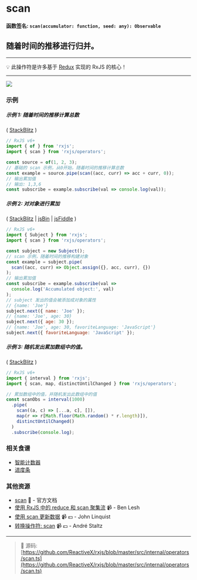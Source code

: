 # scan

#### 函数签名: `scan(accumulator: function, seed: any): Observable`

## 随着时间的推移进行归并。

---

:bulb: 此操作符是许多基于 [Redux](http://redux.js.org) 实现的 RxJS 的核心！

---

<div class="ua-ad"><a href="https://ultimatecourses.com/courses/rxjs"><img src="https://ultimatecourses.com/assets/img/banners/rxjs-banner-desktop.svg"></a></div>

### 示例

##### 示例 1: 随着时间的推移计算总数

(
[StackBlitz](https://stackblitz.com/edit/typescript-ltcl9d?file=index.ts&devtoolsheight=100)
)

```js
// RxJS v6+
import { of } from 'rxjs';
import { scan } from 'rxjs/operators';

const source = of(1, 2, 3);
// 基础的 scan 示例，从0开始，随着时间的推移计算总数
const example = source.pipe(scan((acc, curr) => acc + curr, 0));
// 输出累加值
// 输出: 1,3,6
const subscribe = example.subscribe(val => console.log(val));
```

##### 示例 2: 对对象进行累加

(
[StackBlitz](https://stackblitz.com/edit/typescript-vu63kz?file=index.ts&devtoolsheight=100)
| [jsBin](http://jsbin.com/fusunoguqu/1/edit?js,console) |
[jsFiddle](https://jsfiddle.net/btroncone/36rbu38b/) )

```js
// RxJS v6+
import { Subject } from 'rxjs';
import { scan } from 'rxjs/operators';

const subject = new Subject();
// scan 示例，随着时间的推移构建对象
const example = subject.pipe(
  scan((acc, curr) => Object.assign({}, acc, curr), {})
);
// 输出累加值
const subscribe = example.subscribe(val =>
  console.log('Accumulated object:', val)
);
// subject 发出的值会被添加成对象的属性
// {name: 'Joe'}
subject.next({ name: 'Joe' });
// {name: 'Joe', age: 30}
subject.next({ age: 30 });
// {name: 'Joe', age: 30, favoriteLanguage: 'JavaScript'}
subject.next({ favoriteLanguage: 'JavaScript' });
```

##### 示例 3: 随机发出累加数组中的值。

(
[StackBlitz](https://stackblitz.com/edit/typescript-lb8aw9?file=index.ts&devtoolsheight=100)
)

```js
// RxJS v6+
import { interval } from 'rxjs';
import { scan, map, distinctUntilChanged } from 'rxjs/operators';

// 累加数组中的值，并随机发出此数组中的值
const scanObs = interval(1000)
  .pipe(
    scan((a, c) => [...a, c], []),
    map(r => r[Math.floor(Math.random() * r.length)]),
    distinctUntilChanged()
  )
  .subscribe(console.log);
```

### 相关食谱

- [智能计数器](../../recipes/smartcounter.md)
- [进度条](../../recipes/progressbar.md)

### 其他资源

- [scan](https://cn.rx.js.org/class/es6/Observable.js~Observable.html#instance-method-scan) :newspaper: - 官方文档
- [使用 RxJS 中的 reduce 和 scan 聚集流](https://egghead.io/lessons/rxjs-aggregating-streams-with-reduce-and-scan-using-rxjs) :video_camera: - Ben Lesh
- [使用 scan 更新数据](https://egghead.io/lessons/rxjs-updating-data-with-scan?course=step-by-step-async-javascript-with-rxjs) :video_camera: :dollar: - John Linquist
- [转换操作符: scan](https://egghead.io/lessons/rxjs-transformation-operator-scan?course=rxjs-beyond-the-basics-operators-in-depth) :video_camera: :dollar: - André Staltz

---
> :file_folder: 源码:  [https://github.com/ReactiveX/rxjs/blob/master/src/internal/operators/scan.ts](https://github.com/ReactiveX/rxjs/blob/master/src/internal/operators/scan.ts)
